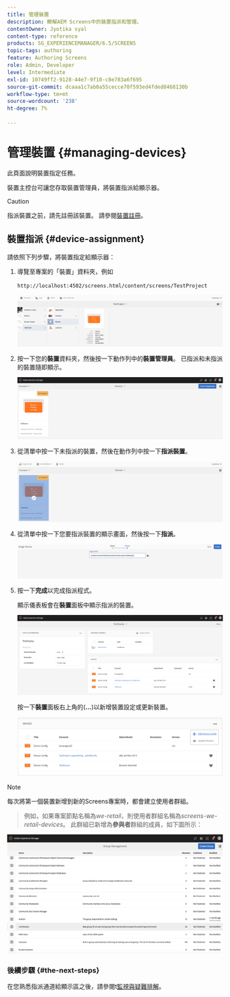```yaml
---
title: 管理裝置
description: 瞭解AEM Screens中的裝置指派和管理。
contentOwner: Jyotika syal
content-type: reference
products: SG_EXPERIENCEMANAGER/6.5/SCREENS
topic-tags: authoring
feature: Authoring Screens
role: Admin, Developer
level: Intermediate
exl-id: 10749ff2-9128-44e7-9f10-c8e783a6f695
source-git-commit: dcaaa1c7ab0a55cecce70f593ed4fded8468130b
workflow-type: tm+mt
source-wordcount: '238'
ht-degree: 7%

---
```


# 管理裝置 {#managing-devices}

此頁面說明裝置指定任務。

裝置主控台可讓您存取裝置管理員，將裝置指派給顯示器。

>[!CAUTION]
>
>指派裝置之前，請先註冊該裝置。 請參閱[裝置註冊](device-registration.md)。

## 裝置指派 {#device-assignment}

請依照下列步驟，將裝置指定給顯示器：

1. 導覽至專案的「裝置」資料夾，例如

   `http://localhost:4502/screens.html/content/screens/TestProject`

   ![chlimage_1-32](assets/chlimage_1-32.png)

1. 按一下您的&#x200B;**裝置**&#x200B;資料夾，然後按一下動作列中的&#x200B;**裝置管理員**。 已指派和未指派的裝置隨即顯示。

   ![chlimage_1-33](assets/chlimage_1-33.png)

1. 從清單中按一下未指派的裝置，然後在動作列中按一下&#x200B;**指派裝置**。

   ![chlimage_1-34](assets/chlimage_1-34.png)

1. 從清單中按一下您要指派裝置的顯示畫面，然後按一下&#x200B;**指派**。

   ![chlimage_1-35](assets/chlimage_1-35.png)

1. 按一下&#x200B;**完成**&#x200B;以完成指派程式。


   顯示儀表板會在&#x200B;**裝置**&#x200B;面板中顯示指派的裝置。

   ![chlimage_1-37](assets/chlimage_1-37.png)

   按一下&#x200B;**裝置**&#x200B;面板右上角的(**...**)以新增裝置設定或更新裝置。

   ![chlimage_1-38](assets/chlimage_1-38.png)

>[!NOTE]
>
>每次將第一個裝置新增到新的Screens專案時，都會建立使用者群組。
>>例如，如果專案節點名稱為&#x200B;*we-retail*，則使用者群組名稱為&#x200B;*screens-we-retail-devices*。
>>此群組已新增為&#x200B;**參與者**&#x200B;群組的成員，如下圖所示：

![chlimage_1-39](assets/chlimage_1-39.png)

### 後續步驟 {#the-next-steps}

在您熟悉指派通道給顯示區之後，請參閱t[監視與疑難排解](monitoring-screens.md)。
